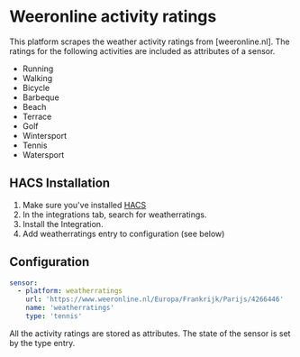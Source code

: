 # Weeronline activity ratings
This platform scrapes the weather activity ratings from [weeronline.nl]. The ratings for the following activities are included as attributes of a sensor.
- Running
- Walking
- Bicycle
- Barbeque
- Beach
- Terrace
- Golf
- Wintersport
- Tennis
- Watersport

## HACS Installation
1. Make sure you've installed [HACS](https://hacs.xyz/docs/installation/prerequisites)
2. In the integrations tab, search for weatherratings.
3. Install the Integration.
4. Add weatherratings entry to configuration (see below)


## Configuration
```yaml
sensor:
  - platform: weatherratings
    url: 'https://www.weeronline.nl/Europa/Frankrijk/Parijs/4266446'
    name: 'weatherratings'
    type: 'tennis'
```

All the activity ratings are stored as attributes. The state of the sensor is set by the type entry.
